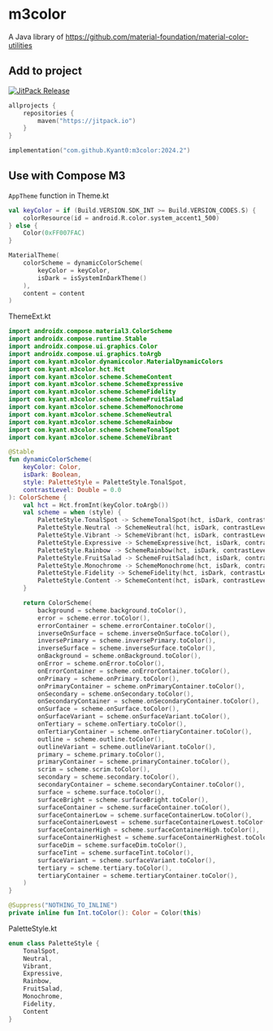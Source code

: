 # m3color

A Java library of https://github.com/material-foundation/material-color-utilities

## Add to project

[![JitPack Release](https://jitpack.io/v/Kyant0/m3color.svg)](https://jitpack.io/#Kyant0/m3color)

```kotlin
allprojects {
    repositories {
        maven("https://jitpack.io")
    }
}

implementation("com.github.Kyant0:m3color:2024.2")
```

## Use with Compose M3

```AppTheme``` function in Theme.kt
```kotlin
val keyColor = if (Build.VERSION.SDK_INT >= Build.VERSION_CODES.S) {
    colorResource(id = android.R.color.system_accent1_500)
} else {
    Color(0xFF007FAC)
}

MaterialTheme(
    colorScheme = dynamicColorScheme(
        keyColor = keyColor,
        isDark = isSystemInDarkTheme()
    ),
    content = content
)
```

ThemeExt.kt
```kotlin
import androidx.compose.material3.ColorScheme
import androidx.compose.runtime.Stable
import androidx.compose.ui.graphics.Color
import androidx.compose.ui.graphics.toArgb
import com.kyant.m3color.dynamiccolor.MaterialDynamicColors
import com.kyant.m3color.hct.Hct
import com.kyant.m3color.scheme.SchemeContent
import com.kyant.m3color.scheme.SchemeExpressive
import com.kyant.m3color.scheme.SchemeFidelity
import com.kyant.m3color.scheme.SchemeFruitSalad
import com.kyant.m3color.scheme.SchemeMonochrome
import com.kyant.m3color.scheme.SchemeNeutral
import com.kyant.m3color.scheme.SchemeRainbow
import com.kyant.m3color.scheme.SchemeTonalSpot
import com.kyant.m3color.scheme.SchemeVibrant

@Stable
fun dynamicColorScheme(
    keyColor: Color,
    isDark: Boolean,
    style: PaletteStyle = PaletteStyle.TonalSpot,
    contrastLevel: Double = 0.0
): ColorScheme {
    val hct = Hct.fromInt(keyColor.toArgb())
    val scheme = when (style) {
        PaletteStyle.TonalSpot -> SchemeTonalSpot(hct, isDark, contrastLevel)
        PaletteStyle.Neutral -> SchemeNeutral(hct, isDark, contrastLevel)
        PaletteStyle.Vibrant -> SchemeVibrant(hct, isDark, contrastLevel)
        PaletteStyle.Expressive -> SchemeExpressive(hct, isDark, contrastLevel)
        PaletteStyle.Rainbow -> SchemeRainbow(hct, isDark, contrastLevel)
        PaletteStyle.FruitSalad -> SchemeFruitSalad(hct, isDark, contrastLevel)
        PaletteStyle.Monochrome -> SchemeMonochrome(hct, isDark, contrastLevel)
        PaletteStyle.Fidelity -> SchemeFidelity(hct, isDark, contrastLevel)
        PaletteStyle.Content -> SchemeContent(hct, isDark, contrastLevel)
    }

    return ColorScheme(
        background = scheme.background.toColor(),
        error = scheme.error.toColor(),
        errorContainer = scheme.errorContainer.toColor(),
        inverseOnSurface = scheme.inverseOnSurface.toColor(),
        inversePrimary = scheme.inversePrimary.toColor(),
        inverseSurface = scheme.inverseSurface.toColor(),
        onBackground = scheme.onBackground.toColor(),
        onError = scheme.onError.toColor(),
        onErrorContainer = scheme.onErrorContainer.toColor(),
        onPrimary = scheme.onPrimary.toColor(),
        onPrimaryContainer = scheme.onPrimaryContainer.toColor(),
        onSecondary = scheme.onSecondary.toColor(),
        onSecondaryContainer = scheme.onSecondaryContainer.toColor(),
        onSurface = scheme.onSurface.toColor(),
        onSurfaceVariant = scheme.onSurfaceVariant.toColor(),
        onTertiary = scheme.onTertiary.toColor(),
        onTertiaryContainer = scheme.onTertiaryContainer.toColor(),
        outline = scheme.outline.toColor(),
        outlineVariant = scheme.outlineVariant.toColor(),
        primary = scheme.primary.toColor(),
        primaryContainer = scheme.primaryContainer.toColor(),
        scrim = scheme.scrim.toColor(),
        secondary = scheme.secondary.toColor(),
        secondaryContainer = scheme.secondaryContainer.toColor(),
        surface = scheme.surface.toColor(),
        surfaceBright = scheme.surfaceBright.toColor(),
        surfaceContainer = scheme.surfaceContainer.toColor(),
        surfaceContainerLow = scheme.surfaceContainerLow.toColor(),
        surfaceContainerLowest = scheme.surfaceContainerLowest.toColor(),
        surfaceContainerHigh = scheme.surfaceContainerHigh.toColor(),
        surfaceContainerHighest = scheme.surfaceContainerHighest.toColor(),
        surfaceDim = scheme.surfaceDim.toColor(),
        surfaceTint = scheme.surfaceTint.toColor(),
        surfaceVariant = scheme.surfaceVariant.toColor(),
        tertiary = scheme.tertiary.toColor(),
        tertiaryContainer = scheme.tertiaryContainer.toColor(),
    )
}

@Suppress("NOTHING_TO_INLINE")
private inline fun Int.toColor(): Color = Color(this)
```

PaletteStyle.kt
```kotlin
enum class PaletteStyle {
    TonalSpot,
    Neutral,
    Vibrant,
    Expressive,
    Rainbow,
    FruitSalad,
    Monochrome,
    Fidelity,
    Content
}
```
